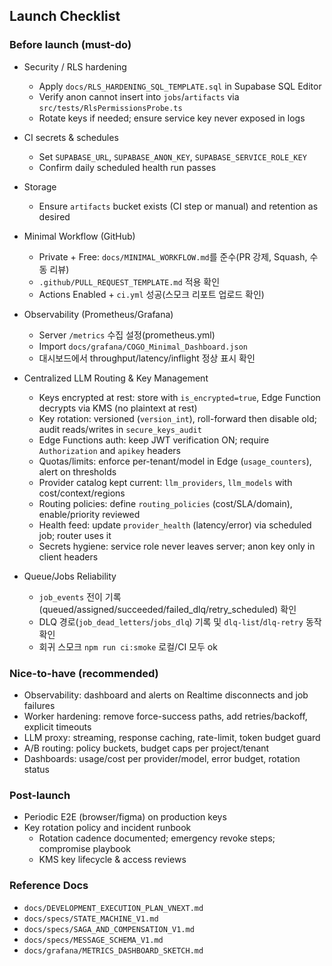 ## Launch Checklist

### Before launch (must-do)
- Security / RLS hardening
  - Apply `docs/RLS_HARDENING_SQL_TEMPLATE.sql` in Supabase SQL Editor
  - Verify anon cannot insert into `jobs`/`artifacts` via `src/tests/RlsPermissionsProbe.ts`
  - Rotate keys if needed; ensure service key never exposed in logs
- CI secrets & schedules
  - Set `SUPABASE_URL`, `SUPABASE_ANON_KEY`, `SUPABASE_SERVICE_ROLE_KEY`
  - Confirm daily scheduled health run passes
- Storage
  - Ensure `artifacts` bucket exists (CI step or manual) and retention as desired

- Minimal Workflow (GitHub)
  - Private + Free: `docs/MINIMAL_WORKFLOW.md`를 준수(PR 강제, Squash, 수동 리뷰)
  - `.github/PULL_REQUEST_TEMPLATE.md` 적용 확인
  - Actions Enabled + `ci.yml` 성공(스모크 리포트 업로드 확인)

- Observability (Prometheus/Grafana)
  - Server `/metrics` 수집 설정(prometheus.yml)
  - Import `docs/grafana/COGO_Minimal_Dashboard.json`
  - 대시보드에서 throughput/latency/inflight 정상 표시 확인

- Centralized LLM Routing & Key Management
  - Keys encrypted at rest: store with `is_encrypted=true`, Edge Function decrypts via KMS (no plaintext at rest)
  - Key rotation: versioned (`version_int`), roll-forward then disable old; audit reads/writes in `secure_keys_audit`
  - Edge Functions auth: keep JWT verification ON; require `Authorization` and `apikey` headers
  - Quotas/limits: enforce per-tenant/model in Edge (`usage_counters`), alert on thresholds
  - Provider catalog kept current: `llm_providers`, `llm_models` with cost/context/regions
  - Routing policies: define `routing_policies` (cost/SLA/domain), enable/priority reviewed
  - Health feed: update `provider_health` (latency/error) via scheduled job; router uses it
  - Secrets hygiene: service role never leaves server; anon key only in client headers

- Queue/Jobs Reliability
  - `job_events` 전이 기록(queued/assigned/succeeded/failed_dlq/retry_scheduled) 확인
  - DLQ 경로(`job_dead_letters`/`jobs_dlq`) 기록 및 `dlq-list`/`dlq-retry` 동작 확인
  - 회귀 스모크 `npm run ci:smoke` 로컬/CI 모두 ok

### Nice-to-have (recommended)
- Observability: dashboard and alerts on Realtime disconnects and job failures
- Worker hardening: remove force-success paths, add retries/backoff, explicit timeouts
 - LLM proxy: streaming, response caching, rate-limit, token budget guard
 - A/B routing: policy buckets, budget caps per project/tenant
 - Dashboards: usage/cost per provider/model, error budget, rotation status

### Post-launch
- Periodic E2E (browser/figma) on production keys
- Key rotation policy and incident runbook
  - Rotation cadence documented; emergency revoke steps; compromise playbook
  - KMS key lifecycle & access reviews

### Reference Docs
- `docs/DEVELOPMENT_EXECUTION_PLAN_VNEXT.md`
- `docs/specs/STATE_MACHINE_V1.md`
- `docs/specs/SAGA_AND_COMPENSATION_V1.md`
- `docs/specs/MESSAGE_SCHEMA_V1.md`
- `docs/grafana/METRICS_DASHBOARD_SKETCH.md`


